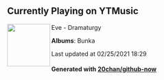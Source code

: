 ## Currently Playing on YTMusic

[<img align="left" width="100" src="https://lh3.googleusercontent.com/HUmsOGk7OnIJleekpLmXLuZ_9Igvhv8fwVigKVbuzqjYo3Mj5iWMVXYAPZgbAaCpyVOW9W2cu8NZS52m7g">](https://music.youtube.com/watch?v=dEfl-ObuapA)

Eve - Dramaturgy

**Albums**: Bunka

Last updated at 02/25/2021 18:29

#### Generated with [20chan/github-now](https://github.com/20chan/github-now)


<!--
**20chan/20chan** is a ✨ _special_ ✨ repository because its `README.md` (this file) appears on your GitHub profile.

Here are some ideas to get you started:

- 🔭 I’m currently working on ...
- 🌱 I’m currently learning ...
- 👯 I’m looking to collaborate on ...
- 🤔 I’m looking for help with ...
- 💬 Ask me about ...
- 📫 How to reach me: ...
- 😄 Pronouns: ...
- ⚡ Fun fact: ...
-->
